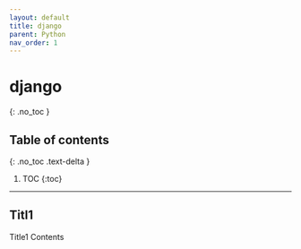 ```yaml
---
layout: default
title: django
parent: Python
nav_order: 1
---
```


# django
{: .no_toc }

## Table of contents
{: .no_toc .text-delta }

1. TOC
{:toc}

---

## Titl1

Title1 Contents